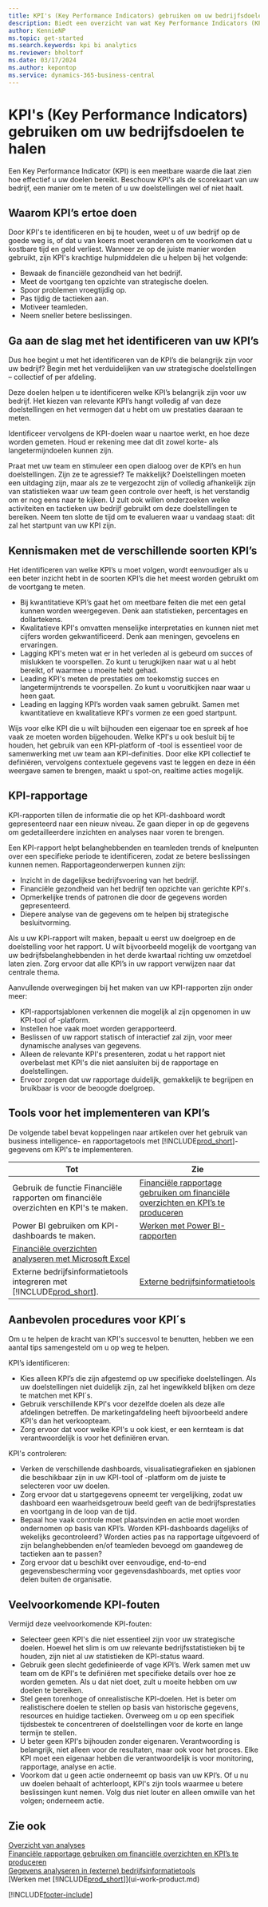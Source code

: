 ```yaml
---
title: KPI's (Key Performance Indicators) gebruiken om uw bedrijfsdoelen te halen
description: Biedt een overzicht van wat Key Performance Indicators (KPI's) zijn en hoe u deze kunt gebruiken om uw bedrijfsdoelen te bereiken.
author: KennieNP
ms.topic: get-started
ms.search.keywords: kpi bi analytics
ms.reviewer: bholtorf
ms.date: 03/17/2024
ms.author: kepontop
ms.service: dynamics-365-business-central
---
```


# <a name="using-key-performance-indicators-kpis-to-meet-your-business-goals"></a>KPI's (Key Performance Indicators) gebruiken om uw bedrijfsdoelen te halen

Een Key Performance Indicator (KPI) is een meetbare waarde die laat zien hoe effectief u uw doelen bereikt. Beschouw KPI's als de scorekaart van uw bedrijf, een manier om te meten of u uw doelstellingen wel of niet haalt.

## <a name="why-kpis-matter"></a>Waarom KPI’s ertoe doen

Door KPI's te identificeren en bij te houden, weet u of uw bedrijf op de goede weg is, of dat u van koers moet veranderen om te voorkomen dat u kostbare tijd en geld verliest. Wanneer ze op de juiste manier worden gebruikt, zijn KPI's krachtige hulpmiddelen die u helpen bij het volgende:

- Bewaak de financiële gezondheid van het bedrijf.
- Meet de voortgang ten opzichte van strategische doelen.
- Spoor problemen vroegtijdig op.
- Pas tijdig de tactieken aan.
- Motiveer teamleden.
- Neem sneller betere beslissingen.

## <a name="get-started-identifying-your-kpis"></a>Ga aan de slag met het identificeren van uw KPI’s

Dus hoe begint u met het identificeren van de KPI’s die belangrijk zijn voor uw bedrijf? Begin met het verduidelijken van uw strategische doelstellingen – collectief of per afdeling.

Deze doelen helpen u te identificeren welke KPI’s belangrijk zijn voor uw bedrijf. Het kiezen van relevante KPI’s hangt volledig af van deze doelstellingen en het vermogen dat u hebt om uw prestaties daaraan te meten.

Identificeer vervolgens de KPI-doelen waar u naartoe werkt, en hoe deze worden gemeten. Houd er rekening mee dat dit zowel korte- als langetermijndoelen kunnen zijn.

Praat met uw team en stimuleer een open dialoog over de KPI’s en hun doelstellingen. Zijn ze te agressief? Te makkelijk? Doelstellingen moeten een uitdaging zijn, maar als ze te vergezocht zijn of volledig afhankelijk zijn van statistieken waar uw team geen controle over heeft, is het verstandig om er nog eens naar te kijken. U zult ook willen onderzoeken welke activiteiten en tactieken uw bedrijf gebruikt om deze doelstellingen te bereiken. Neem ten slotte de tijd om te evalueren waar u vandaag staat: dit zal het startpunt van uw KPI zijn.

## <a name="get-to-know-the-different-types-of-kpis"></a>Kennismaken met de verschillende soorten KPI’s

Het identificeren van welke KPI’s u moet volgen, wordt eenvoudiger als u een beter inzicht hebt in de soorten KPI’s die het meest worden gebruikt om de voortgang te meten.

- Bij kwantitatieve KPI’s gaat het om meetbare feiten die met een getal kunnen worden weergegeven. Denk aan statistieken, percentages en dollartekens.
- Kwalitatieve KPI's omvatten menselijke interpretaties en kunnen niet met cijfers worden gekwantificeerd. Denk aan meningen, gevoelens en ervaringen.
- Lagging KPI's meten wat er in het verleden al is gebeurd om succes of mislukken te voorspellen. Zo kunt u terugkijken naar wat u al hebt bereikt, of waarmee u moeite hebt gehad.
- Leading KPI's meten de prestaties om toekomstig succes en langetermijntrends te voorspellen. Zo kunt u vooruitkijken naar waar u heen gaat.
- Leading en lagging KPI’s worden vaak samen gebruikt. Samen met kwantitatieve en kwalitatieve KPI's vormen ze een goed startpunt.

Wijs voor elke KPI die u wilt bijhouden een eigenaar toe en spreek af hoe vaak ze moeten worden bijgehouden. Welke KPI's u ook besluit bij te houden, het gebruik van een KPI-platform of -tool is essentieel voor de samenwerking met uw team aan KPI-definities. Door elke KPI collectief te definiëren, vervolgens contextuele gegevens vast te leggen en deze in één weergave samen te brengen, maakt u spot-on, realtime acties mogelijk.

## <a name="kpi-reporting"></a>KPI-rapportage

KPI-rapporten tillen de informatie die op het KPI-dashboard wordt gepresenteerd naar een nieuw niveau. Ze gaan dieper in op de gegevens om gedetailleerdere inzichten en analyses naar voren te brengen.

Een KPI-rapport helpt belanghebbenden en teamleden trends of knelpunten over een specifieke periode te identificeren, zodat ze betere beslissingen kunnen nemen. Rapportageonderwerpen kunnen zijn:

- Inzicht in de dagelijkse bedrijfsvoering van het bedrijf.
- Financiële gezondheid van het bedrijf ten opzichte van gerichte KPI's.
- Opmerkelijke trends of patronen die door de gegevens worden gepresenteerd.
- Diepere analyse van de gegevens om te helpen bij strategische besluitvorming.

Als u uw KPI-rapport wilt maken, bepaalt u eerst uw doelgroep en de doelstelling voor het rapport. U wilt bijvoorbeeld mogelijk de voortgang van uw bedrijfsbelanghebbenden in het derde kwartaal richting uw omzetdoel laten zien. Zorg ervoor dat alle KPI’s in uw rapport verwijzen naar dat centrale thema.

Aanvullende overwegingen bij het maken van uw KPI-rapporten zijn onder meer:

- KPI-rapportsjablonen verkennen die mogelijk al zijn opgenomen in uw KPI-tool of -platform.
- Instellen hoe vaak moet worden gerapporteerd.
- Beslissen of uw rapport statisch of interactief zal zijn, voor meer dynamische analyses van gegevens.
- Alleen de relevante KPI's presenteren, zodat u het rapport niet overbelast met KPI's die niet aansluiten bij de rapportage en doelstellingen.
- Ervoor zorgen dat uw rapportage duidelijk, gemakkelijk te begrijpen en bruikbaar is voor de beoogde doelgroep.

## <a name="tools-for-implementing-kpis"></a>Tools voor het implementeren van KPI’s

De volgende tabel bevat koppelingen naar artikelen over het gebruik van business intelligence- en rapportagetools met [!INCLUDE[prod_short](includes/prod_short.md)]-gegevens om KPI's te implementeren.

| Tot  | Zie |
| --- | --- |
| Gebruik de functie Financiële rapporten om financiële overzichten en KPI's te maken. | [Financiële rapportage gebruiken om financiële overzichten en KPI’s te produceren](bi.md) |
| Power BI gebruiken om KPI-dashboards te maken. | [Werken met Power BI-rapporten](across-working-with-powerbi.md) | 
| [Financiële overzichten analyseren met Microsoft Excel](finance-analyze-excel.md) |
| Externe bedrijfsinformatietools integreren met [!INCLUDE[prod_short](includes/prod_short.md)].| [Externe bedrijfsinformatietools](reports-external-analysis.md) |

## <a name="kpi-best-practices"></a>Aanbevolen procedures voor KPI´s

Om u te helpen de kracht van KPI's succesvol te benutten, hebben we een aantal tips samengesteld om u op weg te helpen.

KPI’s identificeren:

- Kies alleen KPI’s die zijn afgestemd op uw specifieke doelstellingen. Als uw doelstellingen niet duidelijk zijn, zal het ingewikkeld blijken om deze te matchen met KPI´s.
- Gebruik verschillende KPI's voor dezelfde doelen als deze alle afdelingen betreffen. De marketingafdeling heeft bijvoorbeeld andere KPI's dan het verkoopteam.
- Zorg ervoor dat voor welke KPI's u ook kiest, er een kernteam is dat verantwoordelijk is voor het definiëren ervan.

KPI's controleren:

- Verken de verschillende dashboards, visualisatiegrafieken en sjablonen die beschikbaar zijn in uw KPI-tool of -platform om de juiste te selecteren voor uw doelen.
- Zorg ervoor dat u startgegevens opneemt ter vergelijking, zodat uw dashboard een waarheidsgetrouw beeld geeft van de bedrijfsprestaties en voortgang in de loop van de tijd.
- Bepaal hoe vaak controle moet plaatsvinden en actie moet worden ondernomen op basis van KPI’s. Worden KPI-dashboards dagelijks of wekelijks gecontroleerd? Worden acties pas na rapportage uitgevoerd of zijn belanghebbenden en/of teamleden bevoegd om gaandeweg de tactieken aan te passen?
- Zorg ervoor dat u beschikt over eenvoudige, end-to-end gegevensbescherming voor gegevensdashboards, met opties voor delen buiten de organisatie.

## <a name="common-kpi-mistakes"></a>Veelvoorkomende KPI-fouten

Vermijd deze veelvoorkomende KPI-fouten:

- Selecteer geen KPI's die niet essentieel zijn voor uw strategische doelen. Hoewel het slim is om uw relevante bedrijfsstatistieken bij te houden, zijn niet al uw statistieken de KPI-status waard.
- Gebruik geen slecht gedefinieerde of vage KPI’s. Werk samen met uw team om de KPI's te definiëren met specifieke details over hoe ze worden gemeten. Als u dat niet doet, zult u moeite hebben om uw doelen te bereiken.
- Stel geen torenhoge of onrealistische KPI-doelen. Het is beter om realistischere doelen te stellen op basis van historische gegevens, resources en huidige tactieken. Overweeg om u op een specifiek tijdsbestek te concentreren of doelstellingen voor de korte en lange termijn te stellen.
- U beter geen KPI's bijhouden zonder eigenaren. Verantwoording is belangrijk, niet alleen voor de resultaten, maar ook voor het proces. Elke KPI moet een eigenaar hebben die verantwoordelijk is voor monitoring, rapportage, analyse en actie.
- Voorkom dat u geen actie onderneemt op basis van uw KPI’s. Of u nu uw doelen behaalt of achterloopt, KPI's zijn tools waarmee u betere beslissingen kunt nemen. Volg dus niet louter en alleen omwille van het volgen; onderneem actie.

## <a name="see-also"></a>Zie ook

[Overzicht van analyses](reports-bi-reporting.md)  
[Financiële rapportage gebruiken om financiële overzichten en KPI’s te produceren](bi.md)  
[Gegevens analyseren in (externe) bedrijfsinformatietools](reports-external-analysis.md)  
[Werken met [!INCLUDE[prod_short](includes/prod_short.md)]](ui-work-product.md)  

[!INCLUDE[footer-include](includes/footer-banner.md)]
